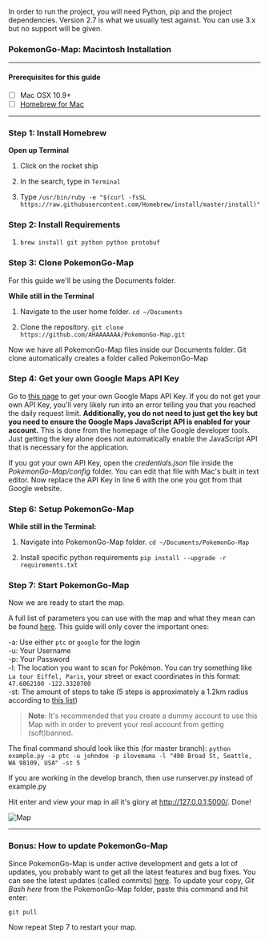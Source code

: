 In order to run the project, you will need Python, pip and the project dependencies.
Version 2.7 is what we usually test against. You can use 3.x but no support will be given. 

### PokemonGo-Map: Macintosh Installation

---

#### Prerequisites for this guide
- [ ] Mac OSX 10.9+
- [ ] [Homebrew for Mac](http://brew.sh/)

---

### Step 1: Install Homebrew

**Open up Terminal**

1. Click on the rocket ship 

2. In the search, type in `Terminal`

3. Type `/usr/bin/ruby -e "$(curl -fsSL https://raw.githubusercontent.com/Homebrew/install/master/install)"
`

### Step 2: Install Requirements

1. `brew install git python python protobuf`

### Step 3: Clone PokemonGo-Map

For this guide we'll be using the Documents folder.

**While still in the Terminal**

1. Navigate to the user home folder. `cd ~/Documents`

2. Clone the repository. `git clone https://github.com/AHAAAAAAA/PokemonGo-Map.git`

Now we have all PokemonGo-Map files inside our Documents folder. Git clone automatically creates a folder called PokemonGo-Map

### Step 4: Get your own Google Maps API Key

Go to [this page](https://console.developers.google.com/flows/enableapi?apiid=maps_backend,geocoding_backend,directions_backend,distance_matrix_backend,elevation_backend,places_backend&keyType=CLIENT_SIDE&reusekey=true) to get your own Google Maps API Key. If you do not get your own API Key, you'll very likely run into an error telling you that you reached the daily request limit. **Additionally, you do not need to just get the key but you need to ensure the Google Maps JavaScript API is enabled for your account.** This is done from the homepage of the Google developer tools. Just getting the key alone does not automatically enable the JavaScript API that is necessary for the application.

If you got your own API Key, open the *credentials.json* file inside the *PokemonGo-Map/config* folder. You can edit that file with Mac's built in text editor. Now replace the API Key in line 6 with the one you got from that Google website.

### Step 6: Setup PokemonGo-Map

**While still in the Terminal:**

1. Navigate into PokemonGo-Map folder. `cd ~/Documents/PokemonGo-Map`

2. Install specific python requirements `pip install --upgrade -r requirements.txt`

### Step 7: Start PokemonGo-Map

Now we are ready to start the map.

A full list of parameters you can use with the map and what they mean can be found [here](https://github.com/AHAAAAAAA/PokemonGo-Map#usage). This guide will only cover the important ones:

-a: Use either `ptc` or `google` for the login  
-u: Your Username  
-p: Your Password  
-l: The location you want to scan for Pokémon. You can try something like `La tour Eiffel, Paris`, your street or exact coordinates in this format: `47.6062100 -122.3320700`  
-st: The amount of steps to take (5 steps is approximately a 1.2km radius according to [this list](https://github.com/AHAAAAAAA/PokemonGo-Map#usage))  

> **Note**: It's recommended that you create a dummy account to use this Map with in order to prevent your real account from getting (soft)banned.

The final command should look like this (for master branch):
`python example.py -a ptc -u johndoe -p ilovemama -l "400 Broad St, Seattle, WA 98109, USA" -st 5`

If you are working in the develop branch, then use runserver.py instead of example.py


Hit enter and view your map in all it's glory at http://127.0.0.1:5000/. Done!

![Map](http://i.imgur.com/EBkRhvZ.png)

---

### Bonus: How to update PokemonGo-Map
Since PokemonGo-Map is under active development and gets a lot of updates, you probably want to get all the latest features and bug fixes. You can see the latest updates (called commits) [here](https://github.com/AHAAAAAAA/PokemonGo-Map/commits/master). To update your copy, *Git Bash here* from the PokemonGo-Map folder, paste this command and hit enter:

`git pull`

Now repeat Step 7 to restart your map.